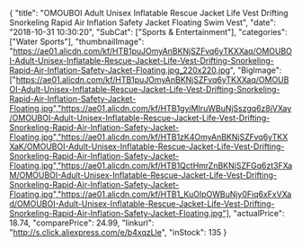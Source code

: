 {
	"title": "OMOUBOI Adult Unisex Inflatable Rescue Jacket Life Vest Drifting Snorkeling Rapid Air Inflation Safety Jacket Floating Swim Vest",
	"date": "2018-10-31 10:30:20",
	"SubCat": ["Sports & Entertainment"],
	"categories": ["Water Sports"],
	"thumbnailImage": "https://ae01.alicdn.com/kf/HTB1puJOmyAnBKNjSZFvq6yTKXXaq/OMOUBOI-Adult-Unisex-Inflatable-Rescue-Jacket-Life-Vest-Drifting-Snorkeling-Rapid-Air-Inflation-Safety-Jacket-Floating.jpg_220x220.jpg",
	"BigImage": ["https://ae01.alicdn.com/kf/HTB1puJOmyAnBKNjSZFvq6yTKXXaq/OMOUBOI-Adult-Unisex-Inflatable-Rescue-Jacket-Life-Vest-Drifting-Snorkeling-Rapid-Air-Inflation-Safety-Jacket-Floating.jpg","https://ae01.alicdn.com/kf/HTB1gyiMIruWBuNjSszgq6z8jVXay/OMOUBOI-Adult-Unisex-Inflatable-Rescue-Jacket-Life-Vest-Drifting-Snorkeling-Rapid-Air-Inflation-Safety-Jacket-Floating.jpg","https://ae01.alicdn.com/kf/HTB1zK4OmyAnBKNjSZFvq6yTKXXaK/OMOUBOI-Adult-Unisex-Inflatable-Rescue-Jacket-Life-Vest-Drifting-Snorkeling-Rapid-Air-Inflation-Safety-Jacket-Floating.jpg","https://ae01.alicdn.com/kf/HTB1QctHmrZnBKNjSZFGq6zt3FXaM/OMOUBOI-Adult-Unisex-Inflatable-Rescue-Jacket-Life-Vest-Drifting-Snorkeling-Rapid-Air-Inflation-Safety-Jacket-Floating.jpg","https://ae01.alicdn.com/kf/HTB1_KuOIpOWBuNjy0Fiq6xFxVXad/OMOUBOI-Adult-Unisex-Inflatable-Rescue-Jacket-Life-Vest-Drifting-Snorkeling-Rapid-Air-Inflation-Safety-Jacket-Floating.jpg"],
	"actualPrice": 18.74,
	"comparePrice": 24.99,
	"linkurl": "http://s.click.aliexpress.com/e/b4xqzLle",
	"inStock": 135
}
